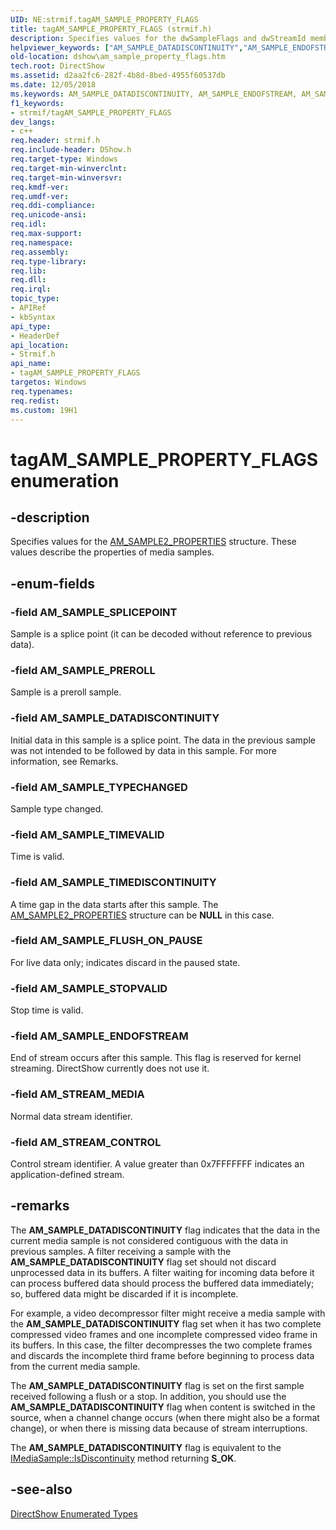 ```yaml
---
UID: NE:strmif.tagAM_SAMPLE_PROPERTY_FLAGS
title: tagAM_SAMPLE_PROPERTY_FLAGS (strmif.h)
description: Specifies values for the dwSampleFlags and dwStreamId members of the AM_SAMPLE2_PROPERTIES structure. These values describe the properties of media samples.helpviewer_keywords: ["AM_SAMPLE_DATADISCONTINUITY","AM_SAMPLE_ENDOFSTREAM","AM_SAMPLE_FLUSH_ON_PAUSE","AM_SAMPLE_PREROLL","AM_SAMPLE_PROPERTY_FLAGS","AM_SAMPLE_PROPERTY_FLAGSEnumeration","AM_SAMPLE_SPLICEPOINT","AM_SAMPLE_STOPVALID","AM_SAMPLE_TIMEDISCONTINUITY","AM_SAMPLE_TIMEVALID","AM_SAMPLE_TYPECHANGED","AM_STREAM_CONTROL","AM_STREAM_MEDIA","dshow.am_sample_property_flags","strmif/AM_SAMPLE_DATADISCONTINUITY","strmif/AM_SAMPLE_ENDOFSTREAM","strmif/AM_SAMPLE_FLUSH_ON_PAUSE","strmif/AM_SAMPLE_PREROLL","strmif/AM_SAMPLE_SPLICEPOINT","strmif/AM_SAMPLE_STOPVALID","strmif/AM_SAMPLE_TIMEDISCONTINUITY","strmif/AM_SAMPLE_TIMEVALID","strmif/AM_SAMPLE_TYPECHANGED","strmif/AM_STREAM_CONTROL","strmif/AM_STREAM_MEDIA","strmif/tagAM_SAMPLE_PROPERTY_FLAGS","tagAM_SAMPLE_PROPERTY_FLAGS","tagAM_SAMPLE_PROPERTY_FLAGS enumeration [DirectShow]"]
old-location: dshow\am_sample_property_flags.htm
tech.root: DirectShow
ms.assetid: d2aa2fc6-282f-4b8d-8bed-4955f60537db
ms.date: 12/05/2018
ms.keywords: AM_SAMPLE_DATADISCONTINUITY, AM_SAMPLE_ENDOFSTREAM, AM_SAMPLE_FLUSH_ON_PAUSE, AM_SAMPLE_PREROLL, AM_SAMPLE_PROPERTY_FLAGS , AM_SAMPLE_PROPERTY_FLAGSEnumeration, AM_SAMPLE_SPLICEPOINT, AM_SAMPLE_STOPVALID, AM_SAMPLE_TIMEDISCONTINUITY, AM_SAMPLE_TIMEVALID, AM_SAMPLE_TYPECHANGED, AM_STREAM_CONTROL, AM_STREAM_MEDIA, dshow.am_sample_property_flags, strmif/AM_SAMPLE_DATADISCONTINUITY, strmif/AM_SAMPLE_ENDOFSTREAM, strmif/AM_SAMPLE_FLUSH_ON_PAUSE, strmif/AM_SAMPLE_PREROLL, strmif/AM_SAMPLE_SPLICEPOINT, strmif/AM_SAMPLE_STOPVALID, strmif/AM_SAMPLE_TIMEDISCONTINUITY, strmif/AM_SAMPLE_TIMEVALID, strmif/AM_SAMPLE_TYPECHANGED, strmif/AM_STREAM_CONTROL, strmif/AM_STREAM_MEDIA, strmif/tagAM_SAMPLE_PROPERTY_FLAGS, tagAM_SAMPLE_PROPERTY_FLAGS, tagAM_SAMPLE_PROPERTY_FLAGS enumeration [DirectShow]
f1_keywords:
- strmif/tagAM_SAMPLE_PROPERTY_FLAGS
dev_langs:
- c++
req.header: strmif.h
req.include-header: DShow.h
req.target-type: Windows
req.target-min-winverclnt: 
req.target-min-winversvr: 
req.kmdf-ver: 
req.umdf-ver: 
req.ddi-compliance: 
req.unicode-ansi: 
req.idl: 
req.max-support: 
req.namespace: 
req.assembly: 
req.type-library: 
req.lib: 
req.dll: 
req.irql: 
topic_type:
- APIRef
- kbSyntax
api_type:
- HeaderDef
api_location:
- Strmif.h
api_name:
- tagAM_SAMPLE_PROPERTY_FLAGS
targetos: Windows
req.typenames: 
req.redist: 
ms.custom: 19H1
---
```


# tagAM_SAMPLE_PROPERTY_FLAGS enumeration


## -description



Specifies values for the [AM_SAMPLE2_PROPERTIES](https://docs.microsoft.com/windows/desktop/api/strmif/ns-strmif-am_sample2_properties) structure. These values describe the properties of media samples.




## -enum-fields




### -field AM_SAMPLE_SPLICEPOINT

Sample is a splice point (it can be decoded without reference to previous data).
          


### -field AM_SAMPLE_PREROLL

Sample is a preroll sample.
          


### -field AM_SAMPLE_DATADISCONTINUITY

Initial data in this sample is a splice point. The data in the previous sample was not intended to be followed by data in this sample. For more information, see Remarks.
          


### -field AM_SAMPLE_TYPECHANGED

Sample type changed.
          


### -field AM_SAMPLE_TIMEVALID

Time is valid.
          


### -field AM_SAMPLE_TIMEDISCONTINUITY

A time gap in the data starts after this sample. The [AM_SAMPLE2_PROPERTIES](https://docs.microsoft.com/windows/desktop/api/strmif/ns-strmif-am_sample2_properties) structure can be <b>NULL</b> in this case.


### -field AM_SAMPLE_FLUSH_ON_PAUSE

For live data only; indicates discard in the paused state.
          


### -field AM_SAMPLE_STOPVALID

Stop time is valid.
          


### -field AM_SAMPLE_ENDOFSTREAM

End of stream occurs after this sample. This flag is reserved for kernel streaming. DirectShow currently does not use it.
          


### -field AM_STREAM_MEDIA

Normal data stream identifier.
          


### -field AM_STREAM_CONTROL

Control stream identifier. A value greater than 0x7FFFFFFF indicates an application-defined stream.
          


## -remarks



The <b>AM_SAMPLE_DATADISCONTINUITY</b> flag indicates that the data in the current media sample is not considered contiguous with the data in previous samples. A filter receiving a sample with the <b>AM_SAMPLE_DATADISCONTINUITY</b> flag set should not discard unprocessed data in its buffers. A filter waiting for incoming data before it can process buffered data should process the buffered data immediately; so, buffered data might be discarded if it is incomplete.

For example, a video decompressor filter might receive a media sample with the <b>AM_SAMPLE_DATADISCONTINUITY</b> flag set when it has two complete compressed video frames and one incomplete compressed video frame in its buffers. In this case, the filter decompresses the two complete frames and discards the incomplete third frame before beginning to process data from the current media sample.

The <b>AM_SAMPLE_DATADISCONTINUITY</b> flag is set on the first sample received following a flush or a stop. In addition, you should use the <b>AM_SAMPLE_DATADISCONTINUITY</b> flag when content is switched in the source, when a channel change occurs (when there might also be a format change), or when there is missing data because of stream interruptions.

The <b>AM_SAMPLE_DATADISCONTINUITY</b> flag is equivalent to the <a href="https://docs.microsoft.com/windows/desktop/api/strmif/nf-strmif-imediasample-isdiscontinuity">IMediaSample::IsDiscontinuity</a> method returning <b>S_OK</b>.




## -see-also




<a href="https://docs.microsoft.com/windows/desktop/DirectShow/directshow-enumerated-types">DirectShow Enumerated Types</a>
 

 

